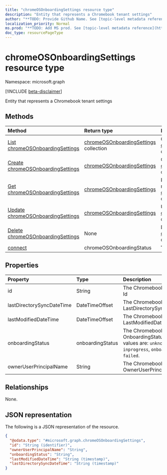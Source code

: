 ```yaml
---
title: "chromeOSOnboardingSettings resource type"
description: "Entity that represents a Chromebook tenant settings"
author: "**TODO: Provide Github Name. See [topic-level metadata reference](https://msgo.azurewebsites.net/add/document/guidelines/metadata.html#topic-level-metadata)**"
localization_priority: Normal
ms.prod: "**TODO: Add MS prod. See [topic-level metadata reference](https://msgo.azurewebsites.net/add/document/guidelines/metadata.html#topic-level-metadata)**"
doc_type: resourcePageType
---
```


# chromeOSOnboardingSettings resource type

Namespace: microsoft.graph

[!INCLUDE [beta-disclaimer](../../includes/beta-disclaimer.md)]

Entity that represents a Chromebook tenant settings

## Methods
|Method|Return type|Description|
|:---|:---|:---|
|[List chromeOSOnboardingSettings](../api/intune-chromeosonboardingsettings-list.md)|[chromeOSOnboardingSettings](../resources/intune-chromeosonboardingsettings.md) collection|Get a list of the [chromeOSOnboardingSettings](../resources/chromeosonboardingsettings.md) objects and their properties.|
|[Create chromeOSOnboardingSettings](../api/intune-chromeosonboardingsettings-create.md)|[chromeOSOnboardingSettings](../resources/intune-chromeosonboardingsettings.md)|Create a new [chromeOSOnboardingSettings](../resources/intune-chromeosonboardingsettings.md) object.|
|[Get chromeOSOnboardingSettings](../api/intune-chromeosonboardingsettings-get.md)|[chromeOSOnboardingSettings](../resources/intune-chromeosonboardingsettings.md)|Read the properties and relationships of a [chromeOSOnboardingSettings](../resources/intune-chromeosonboardingsettings.md) object.|
|[Update chromeOSOnboardingSettings](../api/intune-chromeosonboardingsettings-update.md)|[chromeOSOnboardingSettings](../resources/intune-chromeosonboardingsettings.md)|Update the properties of a [chromeOSOnboardingSettings](../resources/intune-chromeosonboardingsettings.md) object.|
|[Delete chromeOSOnboardingSettings](../api/intune-chromeosonboardingsettings-delete.md)|None|Deletes a [chromeOSOnboardingSettings](../resources/intune-chromeosonboardingsettings.md) object.|
|[connect](../api/intune-chromeosonboardingsettings-connect.md)|chromeOSOnboardingStatus|**TODO: Add Description**|

## Properties
|Property|Type|Description|
|:---|:---|:---|
|id|String|The ChromebookTenant's Id|
|lastDirectorySyncDateTime|DateTimeOffset|The ChromebookTenant's LastDirectorySyncDateTime|
|lastModifiedDateTime|DateTimeOffset|The ChromebookTenant's LastModifiedDateTime|
|onboardingStatus|onboardingStatus|The ChromebookTenant's OnboardingStatus. Possible values are: `unknown`, `inprogress`, `onboarded`, `failed`.|
|ownerUserPrincipalName|String|The ChromebookTenant's OwnerUserPrincipalName|

## Relationships
None.

## JSON representation
The following is a JSON representation of the resource.
<!-- {
  "blockType": "resource",
  "keyProperty": "id",
  "@odata.type": "microsoft.graph.chromeOSOnboardingSettings",
  "openType": false
}
-->
``` json
{
  "@odata.type": "#microsoft.graph.chromeOSOnboardingSettings",
  "id": "String (identifier)",
  "ownerUserPrincipalName": "String",
  "onboardingStatus": "String",
  "lastModifiedDateTime": "String (timestamp)",
  "lastDirectorySyncDateTime": "String (timestamp)"
}
```

